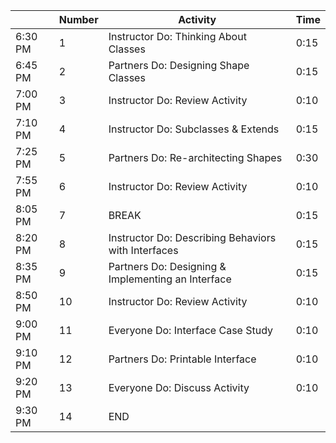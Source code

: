|         | Number | Activity                                            | Time |
| ------- | ------ | --------------------------------------------------- | ---- |
| 6:30 PM | 1      | Instructor Do: Thinking About Classes               | 0:15 |
| 6:45 PM | 2      | Partners Do: Designing Shape Classes                | 0:15 |
| 7:00 PM | 3      | Instructor Do: Review Activity                      | 0:10 |
| 7:10 PM | 4      | Instructor Do: Subclasses & Extends                 | 0:15 |
| 7:25 PM | 5      | Partners Do: Re-architecting Shapes                  | 0:30 |
| 7:55 PM | 6      | Instructor Do: Review Activity                      | 0:10 |
| 8:05 PM | 7      | BREAK                                               | 0:15 |
| 8:20 PM | 8      | Instructor Do: Describing Behaviors with Interfaces | 0:15 |
| 8:35 PM | 9      | Partners Do: Designing & Implementing an Interface  | 0:15 |
| 8:50 PM | 10     | Instructor Do: Review Activity                      | 0:10 |
| 9:00 PM | 11     | Everyone Do: Interface Case Study                   | 0:10 |
| 9:10 PM | 12     | Partners Do: Printable Interface                    | 0:10 |
| 9:20 PM | 13     | Everyone Do: Discuss Activity                       | 0:10 |
| 9:30 PM | 14     | END                                                 |      |
